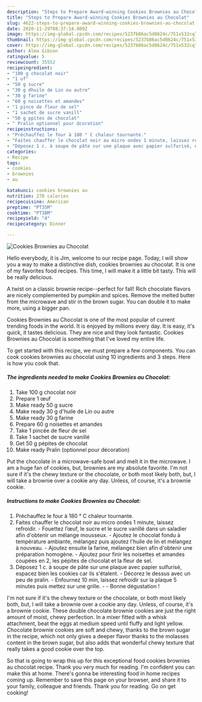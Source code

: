 ```yaml
---
description: "Steps to Prepare Award-winning Cookies Brownies au Chocolat"
title: "Steps to Prepare Award-winning Cookies Brownies au Chocolat"
slug: 4622-steps-to-prepare-award-winning-cookies-brownies-au-chocolat
date: 2020-11-29T08:37:14.009Z
image: https://img-global.cpcdn.com/recipes/5237b86ac5d8624c/751x532cq70/cookies-brownies-au-chocolat-photo-principale-de-la-recette.jpg
thumbnail: https://img-global.cpcdn.com/recipes/5237b86ac5d8624c/751x532cq70/cookies-brownies-au-chocolat-photo-principale-de-la-recette.jpg
cover: https://img-global.cpcdn.com/recipes/5237b86ac5d8624c/751x532cq70/cookies-brownies-au-chocolat-photo-principale-de-la-recette.jpg
author: Alma Gibson
ratingvalue: 5
reviewcount: 35552
recipeingredient:
- "100 g chocolat noir"
- "1 uf"
- "50 g sucre"
- "30 g dhuile de Lin ou autre"
- "30 g farine"
- "60 g noisettes et amandes"
- "1 pince de fleur de sel"
- "1 sachet de sucre vanill"
- "50 g ppites de chocolat"
- " Pralin optionnel pour dcoration"
recipeinstructions:
- "Préchauffez le four à 180 ° C chaleur tournante."
- "Faites chauffer le chocolat noir au micro ondes 1 minute, laissez refroidir. Fouettez l’œuf, le sucre et le sucre vanillé dans un saladier afin d&#39;obtenir un mélange mousseux. Ajoutez le chocolat fondu à température ambiante, mélangez puis ajoutez l&#39;huile de lin et mélangez à nouveau. Ajoutez ensuite la farine, mélangez bien afin d&#39;obtenir une préparation homogène. Ajoutez pour finir les noisettes et amandes coupées en 2, les pépites de chocolat et la fleur de sel."
- "Déposez 1 c. à soupe de pâte sur une plaque avec papier sulfurisé, espacez bien les cookies car ils s&#39;étalent. Décorez le dessus avec un peu de pralin. Enfournez 10 min, laissez refroidir sur la plaque 5 minutes puis mettez sur une grille.  Bonne dégustation !"
categories:
- Recipe
tags:
- cookies
- brownies
- au

katakunci: cookies brownies au 
nutrition: 270 calories
recipecuisine: American
preptime: "PT35M"
cooktime: "PT38M"
recipeyield: "4"
recipecategory: Dinner

---
```



![Cookies Brownies au Chocolat](https://img-global.cpcdn.com/recipes/5237b86ac5d8624c/751x532cq70/cookies-brownies-au-chocolat-photo-principale-de-la-recette.jpg)

Hello everybody, it is Jim, welcome to our recipe page. Today, I will show you a way to make a distinctive dish, cookies brownies au chocolat. It is one of my favorites food recipes. This time, I will make it a little bit tasty. This will be really delicious.

A twist on a classic brownie recipe--perfect for fall! Rich chocolate flavors are nicely complemented by pumpkin and spices. Remove the melted butter from the microwave and stir in the brown sugar. You can double it to make more, using a bigger pan.

Cookies Brownies au Chocolat is one of the most popular of current trending foods in the world. It is enjoyed by millions every day. It is easy, it's quick, it tastes delicious. They are nice and they look fantastic. Cookies Brownies au Chocolat is something that I've loved my entire life.


To get started with this recipe, we must prepare a few components. You can cook cookies brownies au chocolat using 10 ingredients and 3 steps. Here is how you cook that.

<!--inarticleads1-->

##### The ingredients needed to make Cookies Brownies au Chocolat:

1. Take 100 g chocolat noir
1. Prepare 1 œuf
1. Make ready 50 g sucre
1. Make ready 30 g d&#39;huile de Lin ou autre
1. Make ready 30 g farine
1. Prepare 60 g noisettes et amandes
1. Take 1 pincée de fleur de sel
1. Take 1 sachet de sucre vanillé
1. Get 50 g pépites de chocolat
1. Make ready  Pralin (optionnel pour décoration)


Put the chocolate in a microwave-safe bowl and melt it in the microwave. I am a huge fan of cookies, but, brownies are my absolute favorite. I&#39;m not sure if it&#39;s the chewy texture or the chocolate, or both most likely both, but, I will take a brownie over a cookie any day. Unless, of course, it&#39;s a brownie cookie. 

<!--inarticleads2-->

##### Instructions to make Cookies Brownies au Chocolat:

1. Préchauffez le four à 180 ° C chaleur tournante.
1. Faites chauffer le chocolat noir au micro ondes 1 minute, laissez refroidir. - Fouettez l’œuf, le sucre et le sucre vanillé dans un saladier afin d&#39;obtenir un mélange mousseux. - Ajoutez le chocolat fondu à température ambiante, mélangez puis ajoutez l&#39;huile de lin et mélangez à nouveau. - Ajoutez ensuite la farine, mélangez bien afin d&#39;obtenir une préparation homogène. - Ajoutez pour finir les noisettes et amandes coupées en 2, les pépites de chocolat et la fleur de sel.
1. Déposez 1 c. à soupe de pâte sur une plaque avec papier sulfurisé, espacez bien les cookies car ils s&#39;étalent. - Décorez le dessus avec un peu de pralin. - Enfournez 10 min, laissez refroidir sur la plaque 5 minutes puis mettez sur une grille. -  - Bonne dégustation !


I&#39;m not sure if it&#39;s the chewy texture or the chocolate, or both most likely both, but, I will take a brownie over a cookie any day. Unless, of course, it&#39;s a brownie cookie. These double chocolate brownie cookies are just the right amount of moist, chewy perfection. In a mixer fitted with a whisk attachment, beat the eggs at medium speed until fluffy and light yellow. Chocolate brownie cookies are soft and chewy, thanks to the brown sugar in the recipe, which not only gives a deeper flavor thanks to the molasses content in the brown sugar, but also adds that wonderful chewy texture that really takes a good cookie over the top. 

So that is going to wrap this up for this exceptional food cookies brownies au chocolat recipe. Thank you very much for reading. I'm confident you can make this at home. There's gonna be interesting food in home recipes coming up. Remember to save this page on your browser, and share it to your family, colleague and friends. Thank you for reading. Go on get cooking!
